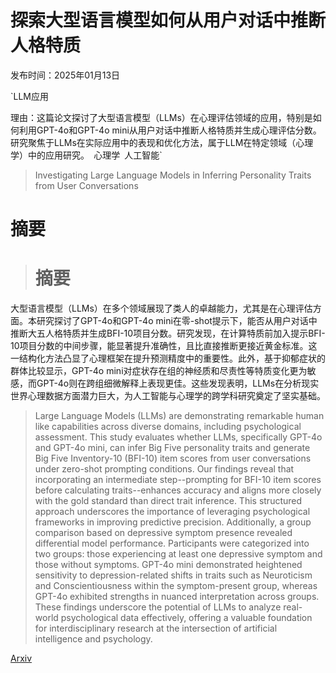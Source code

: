 # 探索大型语言模型如何从用户对话中推断人格特质

发布时间：2025年01月13日

`LLM应用

理由：这篇论文探讨了大型语言模型（LLMs）在心理评估领域的应用，特别是如何利用GPT-4o和GPT-4o mini从用户对话中推断人格特质并生成心理评估分数。研究聚焦于LLMs在实际应用中的表现和优化方法，属于LLM在特定领域（心理学）中的应用研究。` `心理学` `人工智能`

> Investigating Large Language Models in Inferring Personality Traits from User Conversations

# 摘要

> # 摘要
大型语言模型（LLMs）在多个领域展现了类人的卓越能力，尤其是在心理评估方面。本研究探讨了GPT-4o和GPT-4o mini在零-shot提示下，能否从用户对话中推断大五人格特质并生成BFI-10项目分数。研究发现，在计算特质前加入提示BFI-10项目分数的中间步骤，能显著提升准确性，且比直接推断更接近黄金标准。这一结构化方法凸显了心理框架在提升预测精度中的重要性。此外，基于抑郁症状的群体比较显示，GPT-4o mini对症状存在组的神经质和尽责性等特质变化更为敏感，而GPT-4o则在跨组细微解释上表现更佳。这些发现表明，LLMs在分析现实世界心理数据方面潜力巨大，为人工智能与心理学的跨学科研究奠定了坚实基础。

> Large Language Models (LLMs) are demonstrating remarkable human like capabilities across diverse domains, including psychological assessment. This study evaluates whether LLMs, specifically GPT-4o and GPT-4o mini, can infer Big Five personality traits and generate Big Five Inventory-10 (BFI-10) item scores from user conversations under zero-shot prompting conditions. Our findings reveal that incorporating an intermediate step--prompting for BFI-10 item scores before calculating traits--enhances accuracy and aligns more closely with the gold standard than direct trait inference. This structured approach underscores the importance of leveraging psychological frameworks in improving predictive precision. Additionally, a group comparison based on depressive symptom presence revealed differential model performance. Participants were categorized into two groups: those experiencing at least one depressive symptom and those without symptoms. GPT-4o mini demonstrated heightened sensitivity to depression-related shifts in traits such as Neuroticism and Conscientiousness within the symptom-present group, whereas GPT-4o exhibited strengths in nuanced interpretation across groups. These findings underscore the potential of LLMs to analyze real-world psychological data effectively, offering a valuable foundation for interdisciplinary research at the intersection of artificial intelligence and psychology.

[Arxiv](https://arxiv.org/abs/2501.07532)